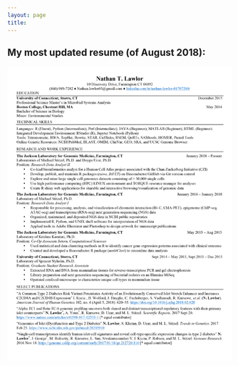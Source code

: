 ```yaml
---
layout: page
title: 
---
```


## My most updated resume (of August 2018):

![My most recent resume](/img/Nathan_Lawlor_Resume_July_2018.jpg)
